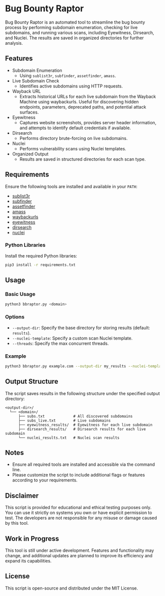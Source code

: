 # Bug Bounty Raptor

Bug Bounty Raptor is an automated tool to streamline the bug bounty process by performing subdomain enumeration, checking for live subdomains, and running various scans, including Eyewitness, Dirsearch, and Nuclei. The results are saved in organized directories for further analysis.

## Features
- Subdomain Enumeration
  - Using `sublist3r`, `subfinder`, `assetfinder`, `amass`.
- Live Subdomain Check
  - Identifies active subdomains using HTTP requests.
- Wayback URL
  - Extracts historical URLs for each live subdomain from the Wayback Machine using     waybackurls. Useful for discovering hidden endpoints, parameters, deprecated        paths, and potential attack surfaces.
- Eyewitness
  - Captures website screenshots, provides server header information, and attempts      to identify default credentials if available.
- Dirsearch
  - Performs directory brute-forcing on live subdomains.
- Nuclei
  - Performs vulnerability scans using Nuclei templates.
- Organized Output
  - Results are saved in structured directories for each scan type.

## Requirements
Ensure the following tools are installed and available in your `PATH`:
- [sublist3r](https://github.com/aboul3la/Sublist3r)
- [subfinder](https://github.com/projectdiscovery/subfinder)
- [assetfinder](https://github.com/tomnomnom/assetfinder)
- [amass](https://github.com/owasp-amass/amass)
- [waybackurls](https://github.com/tomnomnom/waybackurls)
- [eyewitness](https://github.com/RedSiege/EyeWitness)
- [dirsearch](https://github.com/maurosoria/dirsearch)
- [nuclei](https://github.com/projectdiscovery/nuclei)


### Python Libraries
Install the required Python libraries:
```bash
pip3 install -r requirements.txt
```

## Usage

### Basic Usage
```bash
python3 bbraptor.py <domain>
```

### Options
- `--output-dir`: Specify the base directory for storing results (default: `results`).
- `--nuclei-template`: Specify a custom scan Nuclei template.
- `--threads`: Specify the max concurrent threads.

### Example
```bash
python3 bbraptor.py example.com --output-dir my_results --nuclei-template /path/to/custom-template --threads 20
```

## Output Structure
The script saves results in the following structure under the specified output directory:
```
<output-dir>/
  └── <domain>/
      ├── subs.txt             # All discovered subdomains
      ├── subs_live.txt        # Live subdomains
      ├── eyewitness_results/  # Eyewitness for each live subdomain
      ├── dirsearch_results/   # Dirsearch results for each live subdomain
      └── nuclei_results.txt   # Nuclei scan results
```

## Notes
- Ensure all required tools are installed and accessible via the command line.
- Please customize the script to include additional flags or features according to your requirements.

## Disclaimer
This script is provided for educational and ethical testing purposes only. You can use it strictly on systems you own or have explicit permission to test. The developers are not responsible for any misuse or damage caused by this tool.

## Work in Progress
This tool is still under active development. Features and functionality may change, and additional updates are planned to improve its efficiency and expand its capabilities.

## License
This script is open-source and distributed under the MIT License.
